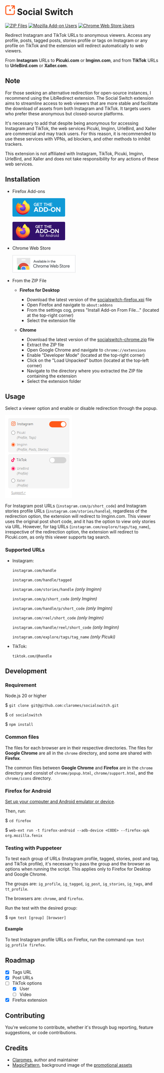 # ![Social Switch](chrome/icons/icon32.png 'Social Switch') Social Switch

[![ZIP Files](https://github.com/claromes/socialswitch/actions/workflows/main.yml/badge.svg)](https://github.com/claromes/socialswitch/actions/workflows/main.yml) [![Mozilla Add-on Users](https://img.shields.io/amo/users/social-switch?label=mozilla%20add-on%20users)](https://addons.mozilla.org/en-US/firefox/addon/social-switch)
[![Chrome Web Store Users](https://img.shields.io/chrome-web-store/users/elmbjjhgiifenlhffpjcjfkjmilbbfki?label=chrome%20web%20store%20users)](https://chrome.google.com/webstore/detail/social-switch/elmbjjhgiifenlhffpjcjfkjmilbbfki)

Redirect Instagram and TikTok URLs to anonymous viewers. Access any profile, posts, tagged posts, stories profile or tags on Instagram or any profile on TikTok and the extension will redirect automatically to web viewers.

From **Instagram** URLs to **Picuki.com** or **Imginn.com**, and from **TikTok** URLs to **UrleBird.com** or **Xaller.com**.

## Note

For those seeking an alternative redirection for open-source instances, I recommend using the LibRedirect extension. The Social Switch extension aims to streamline access to web viewers that are more stable and facilitate the download of assets from both Instagram and TikTok. It targets users who prefer these anonymous but closed-source platforms.

It's necessary to add that despite being anonymous for accessing Instagram and TikTok, the web services Picuki, Imginn, UrleBird, and Xaller are commercial and may track users. For this reason, it is recommended to use these services with VPNs, ad blockers, and other methods to inhibit trackers.

This extension is not affiliated with Instagram, TikTok, Picuki, Imginn, UrleBird, and Xaller and does not take responsibility for any actions of these web services.

## Installation

- Firefox Add-ons

  [![Get the add-on](assets/amo_badge.png 'Get the add-on')](https://addons.mozilla.org/en-US/firefox/addon/social-switch/)

  [![Get the add-on for Android](assets/amo_android_badge.png 'Get the add-on for Android')](https://addons.mozilla.org/en-US/android/addon/social-switch/)

- Chrome Web Store

  [![Install from Chrome Web Store](assets/cws_badge.png 'Install from Chrome Web Store')](https://chrome.google.com/webstore/detail/social-switch/elmbjjhgiifenlhffpjcjfkjmilbbfki)

- From the ZIP File

  - **Firefox for Desktop**

    - Download the latest version of the [socialswitch-firefox.xpi](https://github.com/claromes/socialswitch/releases) file
    - Open Firefox and navigate to `about:addons`
    - From the settings cog, press "Install Add-on From File..." (located at the top-right corner)
    - Select the extension file

  - **Chrome**

    - Download the latest version of the [socialswitch-chrome.zip](https://github.com/claromes/socialswitch/releases) file
    - Extract the ZIP file
    - Open Google Chrome and navigate to `chrome://extensions`
    - Enable "Developer Mode" (located at the top-right corner)
    - Click on the "Load Unpacked" button (located at the top-left corner)
    - Navigate to the directory where you extracted the ZIP file containing the extension
    - Select the extension folder

## Usage

Select a viewer option and enable or disable redirection through the popup.

![Social Switch Popup](assets/popup.jpg 'Social Switch Popup')

For Instagram post URLs (`instagram.com/p/short_code`) and Instagram stories profile URLs (`instagram.com/stories/handle`), regardless of the redirection option, the extension will redirect to Imginn.com. This viewer uses the original post short code, and it has the option to view only stories via URL. However, for tag URLs (`instagram.com/explore/tags/tag_name`), irrespective of the redirection option, the extension will redirect to Picuki.com, as only this viewer supports tag search.

### Supported URLs

- Instagram:

  `instagram.com/handle`

  `instagram.com/handle/tagged`

  `instagram.com/stories/handle` _(only Imginn)_

  `instagram.com/p/short_code` _(only Imginn)_

  `instagram.com/handle/p/short_code` _(only Imginn)_

  `instagram.com/reel/short_code` _(only Imginn)_

  `instagram.com/handle/reel/short_code` _(only Imginn)_

  `instagram.com/explore/tags/tag_name` _(only Picuki)_

- TikTok:

  `tiktok.com/@handle`

## Development

### Requirement

Node.js 20 or higher

$ `git clone git@github.com:claromes/socialswitch.git`

$ `cd socialswitch`

$ `npm install`

### Common files

The files for each browser are in their respective directories. The files for **Google Chrome** are all in the `chrome` directory, and some are shared with **Firefox**.

The common files between **Google Chrome** and **Firefox** are in the `chrome` directory and consist of `chrome/popup.html`, `chrome/support.html`, and the `chrome/icons` directory.

### Firefox for Android

[Set up your computer and Android emulator or device](https://extensionworkshop.com/documentation/develop/developing-extensions-for-firefox-for-android/).

Then, run:

$ `cd firefox`

$ `web-ext run -t firefox-android --adb-device <CODE> --firefox-apk org.mozilla.fenix`

### Testing with Puppeteer

To test each group of URLs (Instagram profile, tagged, stories, post and tag, and TikTok profile), it's necessary to pass the group and the browser as options when running the script. This applies only to Firefox for Desktop and Google Chrome.

The groups are: `ig_profile`, `ig_tagged`, `ig_post`, `ig_stories`, `ig_tags`, and `tt_profile`.

The browsers are: `chrome`, and `firefox`.

Run the test with the desired group:

$ `npm test [group] [browser]`

#### Example

To test Instagram profile URLs on Firefox, run the command `npm test ig_profile firefox`.

## Roadmap

- [x] Tags URL
- [x] Post URLs
- [ ] TikTok options
  - [x] User
  - [ ] Video
- [x] Firefox extension

## Contributing

You're welcome to contribute, whether it's through bug reporting, feature suggestions, or code contributions.

## Credits

- [Claromes](https://claromes.com), author and maintainer
- [MagicPattern](https://unsplash.com/@magicpattern), background image of the [promotional assets](assets)
